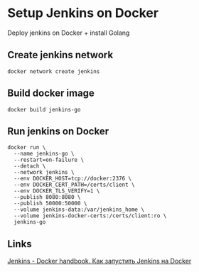 # Setup Jenkins on Docker
Deploy jenkins on Docker + install Golang

## Create jenkins network
```shell
docker network create jenkins
```

## Build docker image
```shell
docker build jenkins-go
```

## Run jenkins on Docker
```shell
docker run \
  --name jenkins-go \
  --restart=on-failure \
  --detach \
  --network jenkins \
  --env DOCKER_HOST=tcp://docker:2376 \
  --env DOCKER_CERT_PATH=/certs/client \
  --env DOCKER_TLS_VERIFY=1 \
  --publish 8080:8080 \
  --publish 50000:50000 \
  --volume jenkins-data:/var/jenkins_home \
  --volume jenkins-docker-certs:/certs/client:ro \
  jenkins-go
```

## Links
[Jenkins - Docker handbook. Как запустить Jenkins на Docker](https://www.jenkins.io/doc/book/installing/docker/)